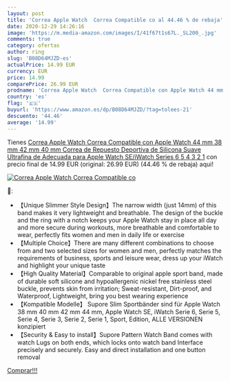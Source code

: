 ```yaml
---
layout: post
title: 'Correa Apple Watch  Correa Compatible co al 44.46 % de rebaja'
date: 2020-12-29 14:26:16
image: 'https://m.media-amazon.com/images/I/41f67t1s67L._SL200_.jpg'
comments: true
category: ofertas
author: ring
slug: 'B08D64MJZD-es'
actualPrice: 14.99 EUR
currency: EUR
price: 14.99
comparePrice: 26.99 EUR
prodname: 'Correa Apple Watch  Correa Compatible con Apple Watch 44 mm 38 mm 42 mm 40 mm  Correa de Repuesto Deportiva de Silicona Suave Ultrafina de Adecuada para Apple Watch SE/iWatch Series 6 5 4 3 2 1'
country: 'es'
flag: '🇪🇸'
buyurl: 'https://www.amazon.es/dp/B08D64MJZD/?tag=tolees-21'
descuento: '44.46'
average: '14.99'
---
```


Tienes [Correa Apple Watch  Correa Compatible con Apple Watch 44 mm 38 mm 42 mm 40 mm  Correa de Repuesto Deportiva de Silicona Suave Ultrafina de Adecuada para Apple Watch SE/iWatch Series 6 5 4 3 2 1](https://www.amazon.es/dp/B08D64MJZD/?tag=tolees-21) con precio final de  14.99 EUR (original: 26.99 EUR) (44.46 %  de rebaja) aqui!

[![Correa Apple Watch  Correa Compatible co](https://m.media-amazon.com/images/I/41f67t1s67L._SL200_.jpg)](https://www.amazon.es/dp/B08D64MJZD/?tag=tolees-21)

🔎:

- 【Unique Slimmer Style Design】The narrow width (just 14mm) of this band makes it very lightweight and breathable. The design of the buckle and the ring with a notch keeps your Apple Watch stay in place all day and more secure during workouts, more breathable and comfortable to wear, perfectly fits women and men in daily life or exercise
- 【Multiple Choice】There are many different combinations to choose from and two selected sizes for women and men, perfectly matches the requirements of business, sports and leisure wear, dress up your iWatch and highlight your unique taste
- 【High Quality Material】Comparable to original apple sport band, made of durable soft silicone and hypoallergenic nickel free stainless steel buckle, prevents skin from irritation; Sweat-resistant, Dirt-proof, and Waterproof, Lightweight, bring you best wearing experience
- 【Kompatible Modelle】 Supore Slim Sportbänder sind für Apple Watch 38 mm 40 mm 42 mm 44 mm, Apple Watch SE, iWatch Serie 6, Serie 5, Serie 4, Serie 3, Serie 2, Serie 1, Sport, Edition, ALLE VERSIONEN konzipiert
- 【Security & Easy to install】Supore Pattern Watch Band comes with watch Lugs on both ends, which locks onto watch band Interface precisely and securely. Easy and direct installation and one button removal

[Comprar!!!](https://www.amazon.es/dp/B08D64MJZD/?tag=tolees-21)
